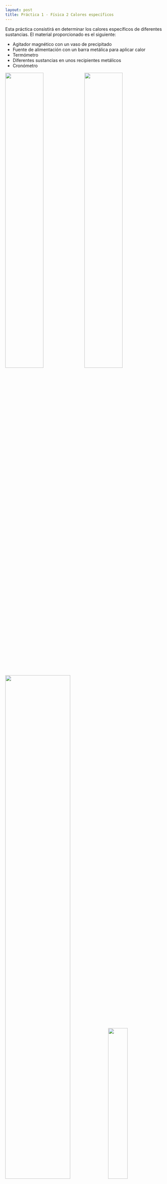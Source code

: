 ```yaml
---
layout: post
title: Práctica 1 - Física 2 Calores específicos
---
```


Esta práctica consistirá en determinar los calores específicos de diferentes sustancias. El material proporcionado es el siguiente:
* Agitador magnético con un vaso de precipitado
* Fuente de alimentación con un barra metálica para aplicar calor
* Termómetro
* Diferentes sustancias en unos recipientes metálicos
* Cronómetro

<img src="../images/fuente_de_alimentación.jpg" width="49%">
<img src="../images/removedor.jpg" width="49%">
<img src="../images/sustancias.jpg" width="64%">
<img src="../images/termometro.jpg" width="35%">

Los objetivos de la prática para las sustancias de Cobre, Hierro, Aluminio y Agua:
* Determinar el error cometido al medir la temperatura, la energía aportada y las masas.
* Gráfica de calor y temperatura
* Razonar el comportamiento de la curva
* Determinar la pendiente mediante un ajuste por mínimos cuadrados, y determinar su error cuadrático médio.
* Determinar el error de los calores absolutos con sus errores absolutos. Comparar estas medidas con los valores reales.

### Determinar el calor específico

Nuestra situación es la siguiente, tenemos una fuente de alimentación que nos proporciona un calor, y medimos como varía la temperatura de diferentes sustancias. Pero, ¿Cómo determinamos el calor específico?

La **capacidad calorífica** \\(C_e\\) se define como

$$

C_e = \frac{Q}{m \cdot \Delta T} \quad \frac{[Cal]}{[g \cdot K]}

$$

Siendo:
* **Q**: Es la tranferencia de energía en forma calorífica entre el sistema y su entorno y otro sistema, es decir, el calor que le proporcionamos al material con nuestra fuente de alimentación. **Se mide en calorias** (cal). \\(1 cal \Rightarrow 4.18 J\\)
* **m** la masa del sistema. Se mide en gramos (g).
* \\( \Delta T \\): El incremento de temperatura del sistema. La temperatura se mide en Kelvins (K).
* \\(C_e\\): El calor específico. Se mide en \\([C_e] = \frac{[C]}{[m]} = \frac{[Cal]}{[g \cdot K]}\\)

Por otro lado, en la fuente de alimentación, se define **potencia instantanea** cómo:

$$

P = V \cdot I \quad [W]

$$

Siendo:
* **P** es la potencia instantanea, medida en vatios. \\( [W] = \frac{[J]}{[s]}\\)
* **V** es el voltaje, medida en voltios (V).
* **I** es el amperaje, medida en amperios (A).

Igualmente se define la **potencia calorífica**, que es la cantidad de calor que libera por unidad de tiempo, como:

$$

P = \frac{E}{t} \quad [W]

$$

Siendo:
* **P** es la potencia instántanea, medida en vatios. \\( [W] = \frac{[J]}{[s]}\\)
* **E** es la energía proporcionada en Julios (J).
* **t** es el tiempo, en segundos (s).

Juntando lo anterior, podemos igualar las potencias instantaneas para conseguir la potencia calorífica:

$$

E = P \cdot t = V \cdot I \cdot t \quad [J]

$$

El calor es una forma de trabajo, es decir que podemos igualar la potencia calorífica (E) con el Calor proporcionado (Q). **Tenemos que tener cuidado porque la potencia calorífica(E) está expresada en Julios y el Calor (Q) está expresado en calorias (Cal)**. Dicho esto, igualamos las expresiones de potencia calorífica y <a name="defCalor" style="text-decoration: none;">calor</a>:

$$

E \Rightarrow Julios
\qquad
Q \Rightarrow Cal

$$

$$

Q = E \cdot \frac{1}{4.18} = V \cdot I \cdot t \cdot \frac{1}{4.18} \quad [Cal]

\\

m \cdot C_e \cdot \Delta T = V \cdot I \cdot t \cdot \frac{1}{4.18}

$$

Y finalemente llegamos a que:

$$

C_e = \frac{V \cdot I \cdot t}{4.18} \cdot \frac{1}{m \cdot \Delta T} = \frac{V \cdot I \cdot t}{4.18} \cdot \frac{1}{m \cdot (T_{final} - T_{inicial})} \quad \frac{[Cal]}{[g \cdot K]}
$$

Para calcular el calor específico necesitaremos el voltaje, la intensidad, el tiempo, la masa y la variación de temperatura, es decir, todas las variables son conocidas.
### Cálculo de errores

Para calcular el error que se comete en las medidas hay que ver el error absoluto de los diferentes aparatos:
* El termómetro da una lectura de 3 dígitos, expresado con 1 decimal, por lo que su error absoluto será de \\(\pm 0.1 ºC\\)
* La fuente de alimentación tiene dos medidas, el voltaje y el amperaje. **En el volteje** la lectura es de 3 dígitos, expresado con 1 decimal, por lo que su error absoluto será de \\(\pm 0.1 V\\). **En el amperaje** la lectura es de 3 dígitos, expresado con 2 decimales, por lo que su error absoluto será de \\(\pm 0.01 A\\).
* El cronometro tiene 2 dígitos para minutos, 2 para segundos y 2 para centisegundos. Por lo que el error absoluto será de \\(\pm 0.01 s\\).
* El vaso de precipitado tiene una medida cada 50 mL, por lo que el error absoluto será de \\(\pm 50 mL\\). Esto en el caso del agua.
* En el caso de las otras sustacias, sus masas tienen también un error que está expresada en el mismo: El **aluminio** \\(\pm 0.1 g\\), el **cobre** \\(\pm 0.1 g\\) y el **hierro** \\(\pm 0.1 g\\).

El error absoluto de una función que dependen de varias magnitudes independientes \\(x_1, x_2, x_3, ...\\) de una función: \\(y = f(x_1, x_2, x_3, ...)\\),  se calcularía así:

$$

\Delta y = \Bigg \lvert \frac{\delta y}{\delta x_1} \Bigg \lvert \Delta x_1  + \Bigg \lvert \frac{\delta y}{\delta x_2} \Bigg \lvert \Delta x_2 + ...

$$

Para calcular el error absoluto del calor específico se haría <a name="calorEspecifico" style="text-decoration: none;">así</a>:

$$

C_e = \frac{V \cdot I \cdot t}{4.18} \cdot \frac{1}{m \cdot (T_{final} - T_{inicial})} \quad \frac{[Cal]}{[g \cdot K]}

\\

\Delta C_e = \Bigg \lvert \frac{\delta C_e}{\delta V} \Bigg \lvert \Delta V +
\Bigg \lvert \frac{\delta C_e}{\delta I} \Bigg \lvert \Delta I +
\Bigg \lvert \frac{\delta C_e}{\delta t} \Bigg \lvert \Delta t +
\Bigg \lvert \frac{\delta C_e}{\delta m} \Bigg \lvert \Delta m +
\Bigg \lvert \frac{\delta C_e}{\delta T} \Bigg \lvert \Delta T

\\
= \Bigg \lvert \frac{I \cdot t}{4.18 \cdot m \cdot (T_{final} - T_{inicial})}\Bigg \lvert \Delta V +
\Bigg \lvert \frac{V \cdot t}{4.18 \cdot m \cdot (T_{final} - T_{inicial})}\Bigg \lvert \Delta I
\\+
\Bigg \lvert \frac{V \cdot I}{4.18 \cdot m \cdot (T_{final} - T_{inicial})}\Bigg \lvert \Delta t +
\Bigg \lvert \frac{V \cdot I \cdot t}{4.18 \cdot m^2 \cdot (T_{final} - T_{inicial})}\Bigg \lvert \Delta m
\\+
\Bigg \lvert \frac{V \cdot I \cdot t}{4.18 \cdot m \cdot T_{final}^2 )}\Bigg \lvert \Delta T +
\Bigg \lvert \frac{V \cdot I \cdot t}{4.18 \cdot m \cdot T_{inicial}^2 )}\Bigg \lvert \Delta T
 \quad \frac{[Cal]}{[g \cdot K]}
$$

Siendo:
* \\(\Delta V\\) el error del voltaje de la fuente de alimentación, \\(\Delta V = \pm 0.1 V\\).
* \\(\Delta I\\) el error del amperaje de la fuente de alimentación, \\(\Delta I = \pm 0.01 A\\).
* \\(\Delta t\\) el error del cronómetro, \\(\Delta t = \pm 0.01 s\\).
* \\(\Delta m\\) el error de la masa, varía dependiendo de la sustancia que estemos trabajando.
* \\(\Delta T\\) el error de la temperatura, \\(\Delta T = 0.1\\) ºC
* V es el voltaje, nosotros usaremos un **voltaje de 11 V**.
* I es el amperaje, nosotros usaremos un **amperaje de 2.9A**.
* t es el tiempo transcurrido en el experimento, medido en segundos.
* m es la masa del objeto que estemos estudiando, medido en gramos.
* \\(T_{final}\\) ó \\(T_{inicial} \\) es la temperatura inicial y final, medido en Kelvins.

### Agua
#### Planteamiento
Primero vamos a empezar con el agua. Los pasos seguidos han sido:
1. Primero cogemos el vaso de precipitado y lo llenamos de **agua del grifo**. Lo llenamos con unos **400 ml**.
2. Introducimos la barra metálica de la fuente de alimentación y el termómetro.
3. Encendemos el agitador para asegurarnos de que la temperatura será constante en todo el recipiente.
2. Encendemos la **fuente de alimentación** y la ponemos a **11 Voltios a 2.90 Amperios**.
3. Tomamos los valores de temperatura cada **30 segundos**.

En las primeras iteraciones del experimento pudimos notar que el agua varía de temperatura muy lenta, del órden de 0.3ºC/0.5ºC. Por lo que tomar valores cada 30 segundos sería más que suficiente. Además, tendremos que tener el experimento el tiempo suficiente cómo para que la variación de temperatura sea grande, esta variación debería de ser de 20ºC a 50ºC para tener una gama amplia de datos.

La temperatura del agua del grifo inicialmente es de 23.3ºC, y el agua empieza a hervir a los 90ºC. Con lo que un buen volumen de datos sería llegar a los 40ºC/ 50ºC.

#### Realización

Al realizar la prueba, **cogimos datos durante 870 segundos desde una temperatura inicial de 23.3ºC hasta los 35.7ºC**. Los datos obtenidos se encuentran [aquí](../data/aguaexp.json). Su gráfica de Calor (con la regresión lineal por ajuste de mínimos cruadrados visto más abajo y los errores de cada lectura) frente a temperatura, utilizando <a href="#defCalor">esta expresión</a>, sería la siguiente:

<iframe width="912" height="564" seamless frameborder="0" scrolling="no" src="https://docs.google.com/spreadsheets/d/e/2PACX-1vTNL8X6-7JWsLQzLOxtiRmdErXjTLcZaDdVD--Rjm3LXv-7nbX-OD_bAJ_yjLdg7cwYczgybkgkwK72/pubchart?oid=1712134363&amp;format=interactive"></iframe>

La gráfica presenta un leve curva al principio, **la inclinación del inicio** se debe a que el calentador está todavía calentando el metal y eso hace que la inclinacón sea menor y no tan constante como en la demás parte de la recta. **Esto se solucionaría eliminando los primeros valores**, pues no determinan bien la variación de temperatura. Además nos encontramos con otro problema y es que  la gráfica no es excesivamente recta, cuando **debería de ser lineal**. El problema se debe a que el volumen de datos obtenidos es un poco escaso, con lo que **deberían de ser más datos**.

#### Ajuste por mínimos cuadrados

Al ser una relación *aparentemente* lineal podremos aproximarlo a una recta de la forma:

$$

Y = mX + c

$$

Donde m se denomina *pendiente* y *c* ordenada en el origen.

Para obtener dicha función usaremos el método de mínimos cuadrados, que nos permite obtener la recta que más se aproxima a dichos puntos. La pendiente y la ordenada en el origen de dicha recta vienen dadas por las <a name="defError" style="text-decoration: none;">siguientes expresiones</a>:

$$

m = \frac{E}{D}

\qquad

c = \bar{Y} - m \bar{X}

$$

En donde:

$$

E = \Bigg ( \sum_{i = 1}^{n} X_i Y_i \Bigg ) - n \bar{X} \bar{Y}

\qquad

D = \Bigg ( \sum_{i = 1}^{n} X_{i}^{2} \Bigg ) - n \bar{X}^{2}

$$

Siendo

$$

\bar{X} = \frac{1}{n} \sum_{i = 1}^{n} X_i

\qquad

\bar{Y} = \frac{1}{n} \sum_{i = 1}^{n} Y_i

$$

Operando con los resultados obtenidos llegamos a que la **pendiente** es \\(m = 190\cdot 10^{-5} \quad \frac{[°C]}{[Cal]}\\) y la ordenada en el origen es \\(c = 23.13 \quad [°C]\\). Se queda tal que:

$$

Y = 190\cdot 10^{-5}X + 23.13 \quad [°C]

$$

Para calcular el **error cuadrático medio de la pendiente m** se calcula así:

$$

\Delta m \cong \sqrt{\frac{A}{\sum_{i = 1}^{n} (D_i^2)}}

$$

Donde

$$

A = \frac{\sum_{i = 1}^{n} d_i^2}{n - 2}

\qquad

d_i = Y_i - m X_i - c

\\

\sum_{i = 1}^{n} (D_i^2) = \sum_{i = 1}^{n} (X_i - \bar{X})^2

$$

Operando **llegamos** a que:

$$

\Delta m = 1.0\cdot 10^{-5} \quad \frac{[°C]}{[Cal]}

$$

Es decir, un error muy pequeño, los resultados se aproximan mucho a la linea, es *casi* lineal.

#### Cálculo del calor específico con sus errores absolutos

<a href="#calorEspecifico">Antes</a> calculamos la expresión para determinar el calor específico (\\(C_e\\)) y su error absoluto (\\(\Delta C_e\\)). Para calcular dicha expresión, substituimos con los valores (también antes mencionados) y <a name="defCalorEsp" style="text-decoration: none;">nos sale</a>:

$$

C_e = \frac{V \cdot I \cdot t}{4.18} \cdot \frac{1}{m \cdot (T_{final} - T_{inicial})}

\\

= \frac{11 \cdot 2.9 \cdot 870}{4.18} \cdot \frac{1}{400 \cdot (310.85 - 298.4)} = 1,33 \quad \frac{[Cal]}{[g \cdot K]}

\\

\Delta C_e = \Bigg \lvert \frac{\delta C_e}{\delta V} \Bigg \lvert \Delta V +
\Bigg \lvert \frac{\delta C_e}{\delta I} \Bigg \lvert \Delta I +
\Bigg \lvert \frac{\delta C_e}{\delta t} \Bigg \lvert \Delta t +
\Bigg \lvert \frac{\delta C_e}{\delta m} \Bigg \lvert \Delta m +
\Bigg \lvert \frac{\delta C_e}{\delta T} \Bigg \lvert \Delta T

\\
= \Bigg \lvert \frac{2.9 \cdot 870}{4.18 \cdot 400 \cdot (310.85 - 298.4)}\Bigg \lvert 0.1 +
\Bigg \lvert \frac{11 \cdot 870}{4.18 \cdot 400 \cdot (310.85 - 298.4)}\Bigg \lvert 0.01
\\+
\Bigg \lvert \frac{11 \cdot 2.9}{4.18 \cdot 400 \cdot (310.85 - 298.4)}\Bigg \lvert 0.01 +
\Bigg \lvert \frac{11 \cdot 2.9 \cdot 870}{4.18 \cdot 400^2 \cdot (310.85 - 298.4)}\Bigg \lvert 50
\\+
\Bigg \lvert \frac{11 \cdot 2.9 \cdot 870}{4.18 \cdot 400 \cdot 310.85^2 )}\Bigg \lvert 0.1 +
\Bigg \lvert \frac{11 \cdot 2.9 \cdot 870}{4.18 \cdot 400 \cdot 298.4^2 )}\Bigg \lvert 0.1
= 0.23 \quad \frac{[Cal]}{[g \cdot K]}

$$

El resultado es que el calor específico (\\(C_e\\)) tiene un valor de \\(C_e = 1,33 \pm 0.23
\frac{[Cal]}{[g \cdot K]}\\). El error que tiene es del 6%, un error normal si tenemos en cuenta que el material utilizado no es extremadamente preciso. El principal generador de este error es el vaso de precipitado, que al tener una marca cada 50 ml su error absoluto es de \\(\pm 50\\) ml, y esto hace que el error aumente considerablemente. Para hacer que el resultado sea más preciso se tendría que utilizar un vaso de precipitado más preciso.

En ese caso hemos cogido el valor incial y final de temperatura, que es un poco *ficticio* pues al principio el calentador se estaba calentando. Para solucionarlo podemos coger dos valores con la función de ajuste por mínimos cuadrados:

$$

Y = 190\cdot 10^{-5}X + 23.13 \quad [°C]

\\

Y(0) = 0 + 23.13 = 23.13 \quad [°C]

\\

Y(11 \cdot 2.9 \cdot 870 \cdot (1/4.18)) = 190\cdot 10^{-5} \cdot 6639.47 + 23.13 = 35.76 \quad [°C]

$$

Con la temperatura inicial de \\(T_{inicial} = 23.13\\) ºC y la temperatura final de \\(T_{final} = 35.76\\) ºC nos saldría:

$$

C_e = 1.33 \quad \frac{[Cal]}{[g \cdot K]}

$$

Que es el mismo valor que hemos obtenido anteriormente porque la recta por mínimos cuadrados es muy próxima a los valores obtenidos en la práctica.

El calor específico del agua según wikipedia tiene un valor de \\(C_e = 1\frac{[Cal]}{[g \cdot K]}\\) que **difirere un poco del nuestro**. Esto se debe a que hay una **pérdida considerable de calor** porque estamos utilizando un vaso de precipitado. Esto hace que le cueste más trabajo subir la temperatura y por consiguiente afecta al calor específico. Para **solucionarlo** se podría **utilizar un recipiente con mayor aislamiento térmico**.

### Cobre
#### Planteamiento

Los pasos seguidos con el el cobre han sido los mismos que para el del agua:
1. Introducimos la barra metálica de la fuente de alimentación y el termómetro en el recipiente del cobre.
2. Encendemos la **fuente de alimentación** y la ponemos a **11 voltios a 2.9 amperios**.
3. Tomamos los valores de temperatura cada **30 segundos**.

La masa utilizada es la que viene marcada de \\(m = 1007.6 \pm 0.1 \quad g\\).

#### Realización
**Cogimos datos durante 570 segundos**, desde una **temperatura inicial de 28.0 ºC** hasta **una temperatura final de 61.2 ºC**. Los datos obetenidos se encuentran [aquí](../data/cobreexp.json). Su gráfica de Calor frente a temperatura, utilizando <a href="#defCalor">esta expresión</a>.

<iframe width="901" height="557" seamless frameborder="0" scrolling="no" src="https://docs.google.com/spreadsheets/d/e/2PACX-1vTNL8X6-7JWsLQzLOxtiRmdErXjTLcZaDdVD--Rjm3LXv-7nbX-OD_bAJ_yjLdg7cwYczgybkgkwK72/pubchart?oid=1441252593&amp;format=interactive"></iframe>

Al igual que antes, al principio de la curva hay una desviación provocada porque el calentador se está calentado. Por lo general los valores se aproximan mucho a la recta de la regresión lineal, es casi lineal los resultados obtenidos.

#### Ajuste por mínimos cuadrados

Con las <a href="#defError">expresiones anteriores</a> llegamos a los siguientes resultados de la regresión lineal:

$$

Y = 793.8 \cdot 10^{-5} \cdot X + 26.99 \quad [ºC]

\\

\Delta m = 5.7 \cdot 10^{-5} \quad \frac{[ºC]}{[Cal]}

$$

El **error es muy pequeño**, los resultados se aproximan mucho a la recta. Esto nos indica que los resultados obtenidos son correctos.

#### Cálculo de calor específico con sus errores absolutos

Con las <a href="#defCalorEsp">expresiones anteriores</a> llegamos a los siguientes resultados de Calor específico y su error:

$$

C_e = \frac{V \cdot I \cdot t}{4.18} \cdot \frac{1}{m \cdot (T_{final} - T_{inicial})}

\\

= \frac{11 \cdot 2.9 \cdot 570}{4.18} \cdot \frac{1}{1007.6 \cdot (336.3 - 303.1)} = 0.13 \quad \frac{[Cal]}{[g \cdot K]}


\\

\Delta C_e = \Bigg \lvert \frac{\delta C_e}{\delta V} \Bigg \lvert \Delta V +
\Bigg \lvert \frac{\delta C_e}{\delta I} \Bigg \lvert \Delta I +
\Bigg \lvert \frac{\delta C_e}{\delta t} \Bigg \lvert \Delta t +
\Bigg \lvert \frac{\delta C_e}{\delta m} \Bigg \lvert \Delta m +
\Bigg \lvert \frac{\delta C_e}{\delta T} \Bigg \lvert \Delta T

\\

= 1.67 \cdot 10^{-3} \quad \frac{[Cal]}{[g \cdot K]}
$$

Si lo comparamos con el valor de wikipedia, que es de \\(C_e = 0.09 \quad \frac{[Cal]}{[g \cdot K]}\\), vemos que el error no es tanto si tenemos en cuenta que el material de laboratorio utilizado no es totalmente preciso. Al igual que antes podemos ver con el resultado, en este caso menos, hay una perdida de calor por lo que le cuesta más trabajo subir de temperatura y eso se aprecia en el calor específico.

### Aluminio
#### Planteamiento
**Los pasos seguidos han sido iguales a los del cobre.**

En este caso la **fuente de alimentación** estaba a **11 voltios a 2.9 amperios**. El aluminio tenía **una masa de** \\( m = 949.6 \pm 0.1 g\\). Igualmente tomamos **una lectura cada 30 segundos**.

#### Realización
**Cogimos datos durante 540 segundos**, desde una **temperatura incial de 23.6ºC** hasta **una temperatura final de 38.6 ºC**.  Los datos obetenidos se encuentran [aquí](../data/aluminioexp.json). Su gráfica de Calor frente a temperatura, utilizando <a href="#defCalor">esta expresión</a>.

<iframe width="912" height="564" seamless frameborder="0" scrolling="no" src="https://docs.google.com/spreadsheets/d/e/2PACX-1vTNL8X6-7JWsLQzLOxtiRmdErXjTLcZaDdVD--Rjm3LXv-7nbX-OD_bAJ_yjLdg7cwYczgybkgkwK72/pubchart?oid=1040109177&amp;format=interactive"></iframe>

#### Ajuste por mínimos cuadrados

Con las <a href="#defError">expresiones anteriores</a> llegamos a los siguientes resultados de la regresión lineal:

$$

Y = 37.2 \cdot 10^{-4} \cdot X + 23.45 \quad [ºC]

\\

\Delta m = 0.3 \cdot 10^{-4} \quad \frac{[ºC]}{[Cal]}

$$

#### Cálculo de calor específico con sus errores absolutos

Con las <a href="#defCalorEsp">expresiones anteriores</a> llegamos a los siguientes resultados de Calor específico y su error:

$$

C_e = \frac{V \cdot I \cdot t}{4.18} \cdot \frac{1}{m \cdot (T_{final} - T_{inicial})}

\\

= \frac{11 \cdot 2.9 \cdot 540}{4.18} \cdot \frac{1}{949.6 \cdot (313.7 - 298.7)} = 0.30 \quad \frac{[Cal]}{[g \cdot K]}

\\

\Delta C_e = \Bigg \lvert \frac{\delta C_e}{\delta V} \Bigg \lvert \Delta V +
\Bigg \lvert \frac{\delta C_e}{\delta I} \Bigg \lvert \Delta I +
\Bigg \lvert \frac{\delta C_e}{\delta t} \Bigg \lvert \Delta t +
\Bigg \lvert \frac{\delta C_e}{\delta m} \Bigg \lvert \Delta m +
\Bigg \lvert \frac{\delta C_e}{\delta T} \Bigg \lvert \Delta T

\\

= 3.67 \cdot 10^{-3} \quad \frac{[Cal]}{[g \cdot K]}

$$

Si lo comparamos con el valor de wikipedia, que es de \\(C_e = 0.21 \quad \frac{[Cal]}{[g \cdot K]}\\), nos ocurre igual que en los casos anteriores.

### Hierro
#### Planteamiento

**Los pasos seguidos han sido igual que los del cobre.**

En este caso la **fuente de alimentación** estaba a **11 voltios a 2.9 amperios**. El Hierro tenía **una masa de** \\( m = 615.2 \pm 0.1 g\\). Igualmente tomamos **una lectura cada 30 segundos**.

#### Realizacion
**Cogimos datos durante 600 segundos**, desde una **temperatura incial de 33.3ºC** hasta **una temperatura final de 78.5 ºC**.  Los datos obetenidos se encuentran [aquí](../data/hierroexp.json). Su gráfica de Calor frente a temperatura, utilizando <a href="#defCalor">esta expresión</a>.

<iframe width="933" height="577" seamless frameborder="0" scrolling="no" src="https://docs.google.com/spreadsheets/d/e/2PACX-1vTNL8X6-7JWsLQzLOxtiRmdErXjTLcZaDdVD--Rjm3LXv-7nbX-OD_bAJ_yjLdg7cwYczgybkgkwK72/pubchart?oid=1622749977&amp;format=interactive"></iframe>

#### Ajuste por mínimos cuadrados

Con las <a href="#defError">expresiones anteriores</a> llegamos a los siguientes resultados de la regresión lineal:

$$

Y = 101.1 \cdot 10^{-4} \cdot X + 33.0 \quad [ºC]

\\

\Delta m = 0.3 \cdot 10^{-4} \quad \frac{[ºC]}{[Cal]}

$$

#### Cálculo de calor específico con sus errores absolutos

$$

C_e = \frac{V \cdot I \cdot t}{4.18} \cdot \frac{1}{m \cdot (T_{final} - T_{inicial})}

\\

= \frac{11 \cdot 2.9 \cdot 600}{4.18} \cdot \frac{1}{615.2 \cdot (353.6 - 308.4)} = 0.16 \quad \frac{[Cal]}{[g \cdot K]}

\\

\Delta C_e = \Bigg \lvert \frac{\delta C_e}{\delta V} \Bigg \lvert \Delta V +
\Bigg \lvert \frac{\delta C_e}{\delta I} \Bigg \lvert \Delta I +
\Bigg \lvert \frac{\delta C_e}{\delta t} \Bigg \lvert \Delta t +
\Bigg \lvert \frac{\delta C_e}{\delta m} \Bigg \lvert \Delta m +
\Bigg \lvert \frac{\delta C_e}{\delta T} \Bigg \lvert \Delta T

\\

= 2.1 \cdot 10^{-3} \quad \frac{[Cal]}{[g \cdot K]}

$$

Si lo comparamos con el valor de wikipedia, que es de \\(C_e = 0.11 \quad \frac{[Cal]}{[g \cdot K]}\\), nos ocurre igual que en los casos anteriores.


## Conclusiones

Sustancia | \\(C_e \quad [Cal]/[g \cdot K]\\) | \\(\Delta C_e \quad [Cal]/[g \cdot K]\\) | Regresión lineal [ºC]| Error regresión lineal \\((\Delta m \quad [ºC][Cal])\\)
--- | --- | --- | --- | ---
Agua | \\(1.33\\) | \\(0.23\\) | \\(Y = 190\cdot 10^{-5}X + 23.13\\) | \\(1.0\cdot 10^{-5}\\)
Cobre | \\(0.13\\) | \\(1.67 \cdot 10^{-3}\\) | \\(Y = 793.8 \cdot 10^{-5} \cdot X + 26.99\\) | \\(5.7 \cdot 10^{-5}\\)
Aluminio | \\(0.30\\) | \\(3.67 \cdot 10^{-3}\\) | \\(Y = 37.2 \cdot 10^{-4} \cdot X + 23.45\\) | \\(0.3 \cdot 10^{-4}\\)
Hierro | \\(0.16\\) | \\(2.1 \cdot 10^{-3}\\) | \\(Y = 101.1 \cdot 10^{-4} \cdot X + 33.0\\) | \\( 0.3 \cdot 10^{-4}\\)

<iframe width="912" height="564" seamless frameborder="0" scrolling="no" src="https://docs.google.com/spreadsheets/d/e/2PACX-1vTNL8X6-7JWsLQzLOxtiRmdErXjTLcZaDdVD--Rjm3LXv-7nbX-OD_bAJ_yjLdg7cwYczgybkgkwK72/pubchart?oid=1176409807&amp;format=interactive"></iframe>

Los resultados obtenidos se ciñen a la realidad tomando en cuenta que el material utilizado no es el muy preciso. Los resultados delatan que hay una **pérdida considerable de calor** porque los recipientes utilizados no están aislados térmicamente. Esto hace que le cueste más trabajo subir la temperatura y por consiguiente afecta al calor específico. Para **solucionarlo** se podría **utilizar un recipiente con mayor aislamiento térmico**.

amil101@debian:~$ EXIT

### Bibliografía
* [https://es.wikipedia.org/wiki/Calor_espec%C3%ADfico](https://es.wikipedia.org/wiki/Calor_espec%C3%ADfico)

* [https://developers.google.com/chart/interactive/docs/gallery/linechart#examples](https://developers.google.com/chart/interactive/docs/gallery/linechart#examples)

* [https://es.wikipedia.org/wiki/Potencia_(f%C3%ADsica)](https://es.wikipedia.org/wiki/Potencia_(f%C3%ADsica))
